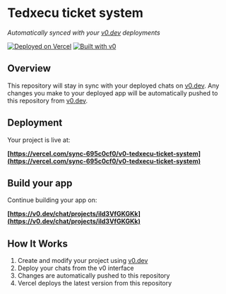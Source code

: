 # Tedxecu ticket system

*Automatically synced with your [v0.dev](https://v0.dev) deployments*

[![Deployed on Vercel](https://img.shields.io/badge/Deployed%20on-Vercel-black?style=for-the-badge&logo=vercel)](https://vercel.com/sync-695c0cf0/v0-tedxecu-ticket-system)
[![Built with v0](https://img.shields.io/badge/Built%20with-v0.dev-black?style=for-the-badge)](https://v0.dev/chat/projects/ild3VfGKGKk)

## Overview

This repository will stay in sync with your deployed chats on [v0.dev](https://v0.dev).
Any changes you make to your deployed app will be automatically pushed to this repository from [v0.dev](https://v0.dev).

## Deployment

Your project is live at:

**[https://vercel.com/sync-695c0cf0/v0-tedxecu-ticket-system](https://vercel.com/sync-695c0cf0/v0-tedxecu-ticket-system)**

## Build your app

Continue building your app on:

**[https://v0.dev/chat/projects/ild3VfGKGKk](https://v0.dev/chat/projects/ild3VfGKGKk)**

## How It Works

1. Create and modify your project using [v0.dev](https://v0.dev)
2. Deploy your chats from the v0 interface
3. Changes are automatically pushed to this repository
4. Vercel deploys the latest version from this repository
